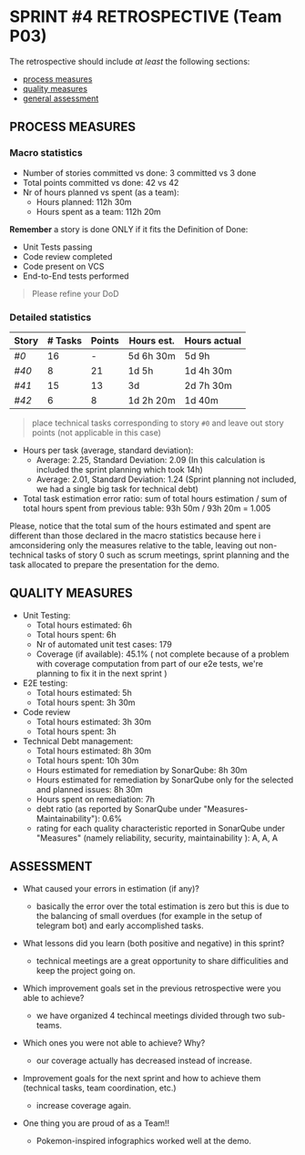SPRINT #4 RETROSPECTIVE (Team P03)
=====================================

The retrospective should include _at least_ the following
sections:

- [process measures](#process-measures)
- [quality measures](#quality-measures)
- [general assessment](#assessment)

## PROCESS MEASURES 

### Macro statistics

- Number of stories committed vs done: 3 committed vs 3 done
- Total points committed vs done: 42 vs 42
- Nr of hours planned vs spent (as a team): 
  - Hours planned: 112h 30m
  - Hours spent as a team: 112h 20m

**Remember**  a story is done ONLY if it fits the Definition of Done:
 
- Unit Tests passing
- Code review completed
- Code present on VCS
- End-to-End tests performed

> Please refine your DoD 

### Detailed statistics

| Story | # Tasks | Points | Hours est. | Hours actual |
| ----- | ------- | ------ | ---------- | ------------ |
| _#0_  | 16      | -      | 5d 6h 30m  | 5d 9h        |
| _#40_ | 8       | 21     | 1d 5h      | 1d 4h 30m    |
| _#41_ | 15      | 13     | 3d         | 2d 7h 30m    |
| _#42_ | 6       | 8      | 1d 2h 20m  | 1d 40m       |


> place technical tasks corresponding to story `#0` and leave out story points (not applicable in this case)

- Hours per task (average, standard deviation):
  - Average: 2.25, Standard Deviation: 2.09 (In this calculation is included the sprint planning which took 14h)
  - Average: 2.01, Standard Deviation: 1.24 (Sprint planning not included, we had a single big task for technical debt)
- Total task estimation error ratio: sum of total hours estimation / sum of total hours spent from previous table: 93h 50m / 93h 20m = 1.005

Please, notice that the total sum of the hours estimated and spent are different than those declared in the macro statistics because here i amconsidering only the measures relative to the table, leaving out non-technical tasks of story 0 such as scrum meetings, sprint planning and the task allocated to prepare the presentation for the demo.

  
## QUALITY MEASURES

- Unit Testing:
  - Total hours estimated: 6h
  - Total hours spent: 6h
  - Nr of automated unit test cases: 179
  - Coverage (if available): 45.1% ( not complete because of a problem with coverage computation from part of our e2e tests, we're planning to fix it in the next sprint )
- E2E testing:
  - Total hours estimated: 5h
  - Total hours spent: 3h 30m
- Code review 
  - Total hours estimated: 3h 30m
  - Total hours spent: 3h
- Technical Debt management:
  - Total hours estimated: 8h 30m
  - Total hours spent: 10h 30m
  - Hours estimated for remediation by SonarQube: 8h 30m
  - Hours estimated for remediation by SonarQube only for the selected and planned issues: 8h 30m 
  - Hours spent on remediation: 7h
  - debt ratio (as reported by SonarQube under "Measures-Maintainability"): 0.6%
  - rating for each quality characteristic reported in SonarQube under "Measures" (namely reliability, security, maintainability ): A, A, A
  


## ASSESSMENT

- What caused your errors in estimation (if any)? 
  - basically the error over the total estimation is zero but this is due to the balancing of small overdues (for example in the setup of telegram bot) and early accomplished tasks.

- What lessons did you learn (both positive and negative) in this sprint?
  - technical meetings are a great opportunity to share difficulities and keep the project going on.

- Which improvement goals set in the previous retrospective were you able to achieve?
  - we have organized 4 techincal meetings divided through two sub-teams.
  
- Which ones you were not able to achieve? Why?
  - our coverage actually has decreased instead of increase.

- Improvement goals for the next sprint and how to achieve them (technical tasks, team coordination, etc.)
  - increase coverage again. 

- One thing you are proud of as a Team!!
  - Pokemon-inspired infographics worked well at the demo.
